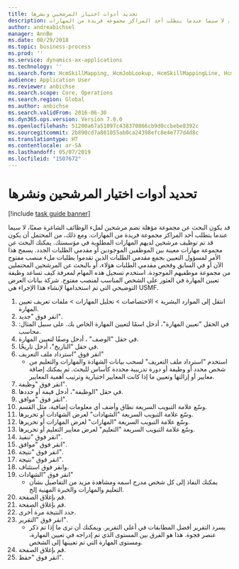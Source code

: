```yaml
---
title: تحديد أدوات اختيار المرشحين ونشرها
description: قد يكون البحث عن مجموعة مؤهلة تضم مرشحين لملء الوظائف الشاغرة صعبًا، لا سيما عندما يتطلب أحد المراكز مجموعة فريدة من المهارات.
author: andreabichsel
manager: AnnBe
ms.date: 08/29/2018
ms.topic: business-process
ms.prod: ''
ms.service: dynamics-ax-applications
ms.technology: ''
ms.search.form: HcmSkillMapping, HcmJobLookup, HcmSkillMappingLine, HcmPersonCertificate, CCHTMLPrintPreview
audience: Application User
ms.reviewer: anbichse
ms.search.scope: Core, Operations
ms.search.region: Global
ms.author: anbichse
ms.search.validFrom: 2016-06-30
ms.dyn365.ops.version: Version 7.0.0
ms.openlocfilehash: 51200a67a51097c438370866cb9d0ccbebe8392c
ms.sourcegitcommit: 2b890cd7a801055ab0ca24398efc8e4e777d4d8c
ms.translationtype: HT
ms.contentlocale: ar-SA
ms.lasthandoff: 05/07/2019
ms.locfileid: "1507672"
---
```

# <a name="identify-and-deploy-candidate-selection-tools"></a>تحديد أدوات اختيار المرشحين ونشرها

[!include [task guide banner](../../includes/task-guide-banner.md)]

قد يكون البحث عن مجموعة مؤهلة تضم مرشحين لملء الوظائف الشاغرة صعبًا، لا سيما عندما يتطلب أحد المراكز مجموعة فريدة من المهارات.  ومع ذلك، من المحتمل أن يكون قد تم توظيف مرشحين لديهم المهارات المطلوبة في مؤسستك. يمكنك البحث عن مجموعة مهارات معينة بين الموظفين الموجودين أو مقدمي الطلبات الجدد. يسمح هذا الأمر لمسؤول التعيين بجمع مقدمي الطلبات الذين تقدموا بطلبات ملء منصب مفتوح الآن أو في السابق وفحص مقدمي الطلبات هؤلاء، أو بالبحث عن المرشحين المحتملين من مجموعة موظفيهم الموجودة. استخدم تسجيل هذه المهام لمعرفة كيف تساعد وظيفة تعيين المهارة في العثور على الشخص المناسب لمنصب مفتوح. شركة بيانات العرض التوضيحي التي تم استخدامها لإنشاء هذا الإجراء هي USMF.

1. انتقل إلى الموارد البشرية > الاختصاصات > تحليل المهارات > ملفات تعريف تعيين المهارة.
2. انقر فوق "جديد".
3. في الحقل "تعيين المهارة"، أدخل اسمًا لتعيين المهارة الخاص بك.  على سبيل المثال: محاسب.
4. في حقل "الوصف" ، أدخل وصفًا لتعيين المهارة.
5. في حقل "التاريخ"، أدخل تاريخًا.
6. انقر فوق "استرداد ملف التعريف"
    * استخدم "استرداد ملف التعريف" لسحب بيانات الشهادة والمهارات والتعليم من شخص محدد أو وظيفة أو دورة تدريبية محددة كأساس للبحث.   ثم يمكنك إضافة معايير أو إزالتها وتعيين ما إذا كانت المعايير اختيارية وترتيب أهمية المعايير.  
7. انقر فوق "وظيفة".
8. في حقل "الوظيفة"، أدخل قيمة أو حددها.
9. انقر فوق "موافق".
10. وسّع علامة التبويب السريعة نطاق وأضف أي معلومات إضافية، مثل القسم‬.
11. وسّع علامة التبويب السريعة "الشهادات" لعرض الشهادات أو تحريرها.
12. وسّع علامة التبويب السريعة "المهارات" لعرض المهارات أو تحريرها.
13. وسّع علامة التبويب السريعة "التعليم‬" لعرض معايير التعليم‬ أو تحريرها.
14. انقر فوق "تنفيذ".
15. انقر فوق "موافق".
16. انقر فوق "نتيجة".
17. انقر فوق "نتيجة".
18. وانقر فوق استئناف.
19. انقر فوق "الشهادات"
    * يمكنك النفاذ إلى كل شخص مدرج اسمه ومشاهدة مزيد من التفاصيل بشأن التعليم والمهارات والخبرة المهنية إلخ.  
20. قم بإغلاق الصفحة.
21. قم بإغلاق الصفحة.
22. حدد النتيجة مرة أخرى.
23. انقر فوق "التقرير".
    * يسرد التقرير أفضل المطابقات في أعلى التقرير.  ويمكنك أن ترى ما إذا تم ذكر عنصر فجوة.  هذا هو الفرق بين المستوى الذي تم إدراجه في تعيين المهارة، ومستوى المهارة التي تم تعيينها إلى الشخص.  
24. قم بإغلاق الصفحة.
25. انقر فوق "حفظ".

